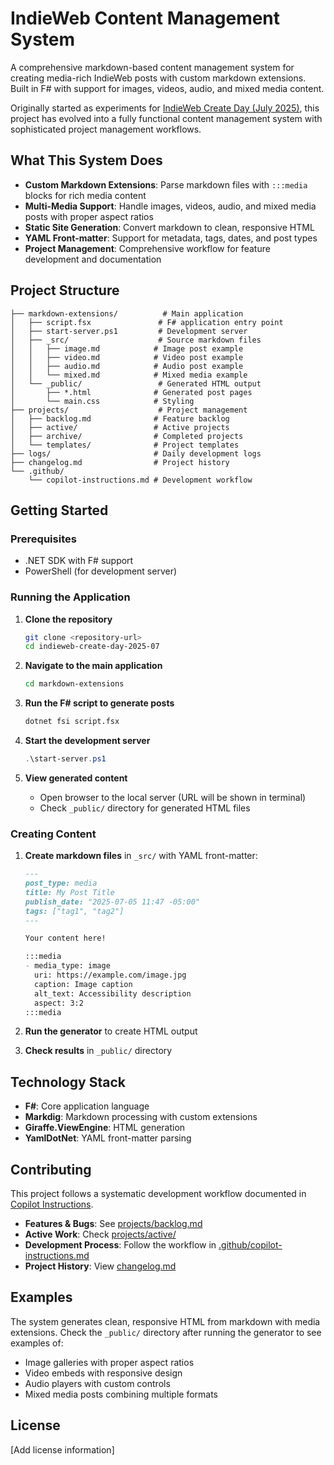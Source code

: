 # IndieWeb Content Management System

A comprehensive markdown-based content management system for creating media-rich IndieWeb posts with custom markdown extensions. Built in F# with support for images, videos, audio, and mixed media content.

Originally started as experiments for [IndieWeb Create Day (July 2025)](https://events.indieweb.org/2025/07/indieweb-create-day-3q2PTCbGioi9), this project has evolved into a fully functional content management system with sophisticated project management workflows.

## What This System Does

- **Custom Markdown Extensions**: Parse markdown files with `:::media` blocks for rich media content
- **Multi-Media Support**: Handle images, videos, audio, and mixed media posts with proper aspect ratios
- **Static Site Generation**: Convert markdown to clean, responsive HTML
- **YAML Front-matter**: Support for metadata, tags, dates, and post types
- **Project Management**: Comprehensive workflow for feature development and documentation

## Project Structure

```
├── markdown-extensions/          # Main application
│   ├── script.fsx               # F# application entry point
│   ├── start-server.ps1         # Development server
│   ├── _src/                    # Source markdown files
│   │   ├── image.md            # Image post example
│   │   ├── video.md            # Video post example
│   │   ├── audio.md            # Audio post example
│   │   └── mixed.md            # Mixed media example
│   └── _public/                 # Generated HTML output
│       ├── *.html              # Generated post pages
│       └── main.css            # Styling
├── projects/                    # Project management
│   ├── backlog.md              # Feature backlog
│   ├── active/                 # Active projects
│   ├── archive/                # Completed projects
│   └── templates/              # Project templates
├── logs/                       # Daily development logs
├── changelog.md                # Project history
└── .github/
    └── copilot-instructions.md # Development workflow
```

## Getting Started

### Prerequisites

- .NET SDK with F# support
- PowerShell (for development server)

### Running the Application

1. **Clone the repository**
   ```bash
   git clone <repository-url>
   cd indieweb-create-day-2025-07
   ```

2. **Navigate to the main application**
   ```bash
   cd markdown-extensions
   ```

3. **Run the F# script to generate posts**
   ```bash
   dotnet fsi script.fsx
   ```

4. **Start the development server**
   ```powershell
   .\start-server.ps1
   ```

5. **View generated content**
   - Open browser to the local server (URL will be shown in terminal)
   - Check `_public/` directory for generated HTML files

### Creating Content

1. **Create markdown files** in `_src/` with YAML front-matter:
   ```markdown
   ---
   post_type: media
   title: My Post Title
   publish_date: "2025-07-05 11:47 -05:00"
   tags: ["tag1", "tag2"]
   ---
   
   Your content here!
   
   :::media
   - media_type: image
     uri: https://example.com/image.jpg
     caption: Image caption
     alt_text: Accessibility description
     aspect: 3:2
   :::media
   ```

2. **Run the generator** to create HTML output
3. **Check results** in `_public/` directory

## Technology Stack

- **F#**: Core application language
- **Markdig**: Markdown processing with custom extensions
- **Giraffe.ViewEngine**: HTML generation
- **YamlDotNet**: YAML front-matter parsing

## Contributing

This project follows a systematic development workflow documented in [Copilot Instructions](.github/copilot-instructions.md).

- **Features & Bugs**: See [projects/backlog.md](projects/backlog.md)
- **Active Work**: Check [projects/active/](projects/active/)
- **Development Process**: Follow the workflow in [.github/copilot-instructions.md](.github/copilot-instructions.md)
- **Project History**: View [changelog.md](changelog.md)

## Examples

The system generates clean, responsive HTML from markdown with media extensions. Check the `_public/` directory after running the generator to see examples of:

- Image galleries with proper aspect ratios
- Video embeds with responsive design  
- Audio players with custom controls
- Mixed media posts combining multiple formats

## License

[Add license information]